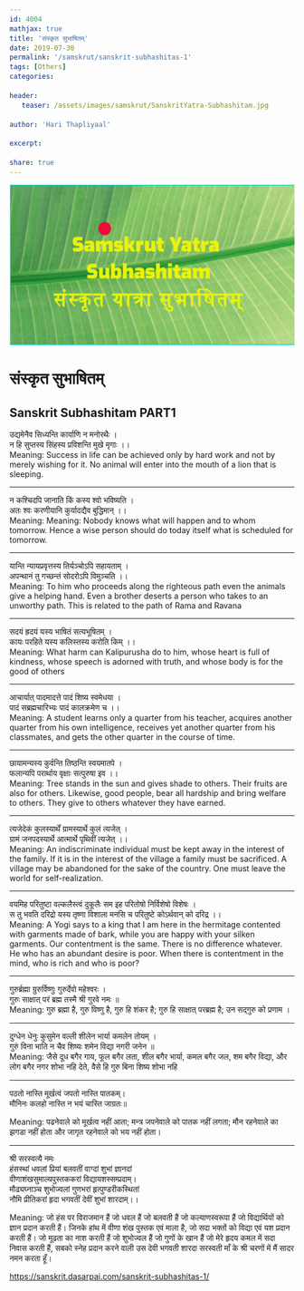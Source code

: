 ```yaml
---
id: 4004    
mathjax: true
title: 'संस्कृत सुभाषितम्'
date: 2019-07-30
permalink: '/samskrut/sanskrit-subhashitas-1'
tags: [Others]
categories:

header:
   teaser: /assets/images/samskrut/SanskritYatra-Subhashitam.jpg

author: 'Hari Thapliyaal'

excerpt:

share: true
---
```


![](/assets/images/samskrut/SanskritYatra-Subhashitam.jpg)

# संस्कृत सुभाषितम्
## Sanskrit Subhashitam PART1


उद्यमेनैव सिध्यन्ति कार्याणि न मनोरथैः ।  
न हि सुप्तस्य सिंहस्य प्रविशन्ति मुखे मृगाः ।।  
Meaning: Success in life can be achieved only by hard work and not by merely wishing for it. No animal will enter into the mouth of a lion that is sleeping.

* * *

न कश्चिदपि जानाति किं कस्य श्वो भविष्यति ।  
अतः श्वः करणीयानि कुर्यादद्यैव बुद्धिमान् ।।  
Meaning: Meaning: Nobody knows what will happen and to whom tomorrow. Hence a wise person should do today itself what is scheduled for tomorrow.

* * *

यान्ति न्यायप्रवृत्तस्य तिर्यञ्चोऽपि सहायताम् ।  
अपन्थानं तु गच्छन्तं सोदरोऽपि विमुञ्चति ।।  
Meaning: To him who proceeds along the righteous path even the animals give a helping hand. Even a brother deserts a person who takes to an unworthy path. This is related to the path of Rama and Ravana

* * *

सदयं ह्रदयं यस्य भाषितं सत्यभूषितम् ।  
कायः परहिते यस्य कलिस्तस्य करोति किम् ।।  
Meaning: What harm can Kalipurusha do to him, whose heart is full of kindness, whose speech is adorned with truth, and whose body is for the good of others

* * *

आचार्यात् पादमादत्ते पादं शिष्य स्वमेधया ।  
पादं सब्रह्मचारिभ्यः पादं कालक्रमेण च ।।  
Meaning: A student learns only a quarter from his teacher, acquires another quarter from his own intelligence, receives yet another quarter from his classmates, and gets the other quarter in the course of time.

* * *

छायामन्यस्य कुर्वन्ति तिष्ठन्ति स्वयमातपे ।  
फलान्यपि परार्थाय वृक्षाः सत्पुरुषा इव ।।  
Meaning: Tree stands in the sun and gives shade to others. Their fruits are also for others. Likewise, good people, bear all hardship and bring welfare to others. They give to others whatever they have earned.

* * *

त्यजेदेकं कुलस्यार्थें ग्रामस्यार्थे कुलं त्यजेत् ।  
ग्रामं जनपदस्यार्थे आत्मार्थे पृथिवीं त्यजेत् ।।  
Meaning: An indiscriminate individual must be kept away in the interest of the family. If it is in the interest of the village a family must be sacrificed. A village may be abandoned for the sake of the country. One must leave the world for self-realization.

* * *

वयमिह परितुष्टा वल्कलैस्त्वं दुकूलैः सम इह परितोषो निर्विशेषो विशेषः ।  
स तु भवति दरिद्रो यस्य तृष्णा विशाला मनसि च परितुष्टे कोऽर्थवान् को दरिद्र ।।  
Meaning: A Yogi says to a king that I am here in the hermitage contented with garments made of bark, while you are happy with your silken garments. Our contentment is the same. There is no difference whatever. He who has an abundant desire is poor. When there is contentment in the mind, who is rich and who is poor?

* * *

गुरुर्ब्रह्मा ग्रुरुर्विष्णुः गुरुर्देवो महेश्वरः ।  
गुरुः साक्षात् परं ब्रह्म तस्मै श्री गुरवे नमः ॥  
Meaning: गुरु ब्रह्मा है, गुरु विष्णु है, गुरु हि शंकर है; गुरु हि साक्षात् परब्रह्म है; उन सद्गुरु को प्रणाम ।

* * *

दुग्धेन धेनुः कुसुमेन वल्ली शीलेन भार्या कमलेन तोयम् ।  
गुरुं विना भाति न चैव शिष्यः शमेन विद्या नगरी जनेन ॥  
Meaning: जैसे दूध बगैर गाय, फूल बगैर लता, शील बगैर भार्या, कमल बगैर जल, शम बगैर विद्या, और लोग बगैर नगर शोभा नहि देते, वैसे हि गुरु बिना शिष्य शोभा नहि

* * *

पठतो नास्ति मूर्खत्वं जपतो नास्ति पातकम्।  
मौनिनः कलहो नास्ति न भयं चास्ति जाग्रतः॥

Meaning: पढनेवाले को मूर्खत्व नहीं आता; मन्त्र जपनेवाले को पातक नहीं लगता; मौन रहनेवाले का झगडा नहीं होता और जागृत रहनेवाले को भय नहीं होता।

* * *

श्री सरस्वत्यै नमः  
हंसस्थां धवलां प्रियां बलवतीं वाग्दां शुभां ज्ञानदां  
वीणाशंखसुमाल्यपुस्तककरां विद्यायशस्सम्प्रदाम्।  
मौढ्यघ्नाञ्च शुभोज्वलां गुणभरां हृत्पुण्डरीकस्थितां  
नौमि प्रीतिकरां हृदा भगवतीं देवीं शुभां शारदाम्।।

Meaning: जो हंस पर विराजमान हैं जो धवल हैं जो बलवती हैं जो कल्याणस्वरूपा हैं जो विद्यार्थियों को ज्ञान प्रदान करती हैं। जिनके हांथ में वीणा शंख पुस्तक एवं माला है, जो सदा भक्तों को विद्या एवं यश प्रदान करती हैं। जो मूढता का नाश करती हैं जो शुभोज्वल हैं जो गुणों के खान हैं जो मेरे हृदय कमल में सदा निवास करती हैं, सबको स्नेह प्रदान करने वाली उस देवी भगवती शारदा सरस्वती माँ के श्री चरणों में मैं सादर नमन करता हूँ।


https://sanskrit.dasarpai.com/sanskrit-subhashitas-1/
